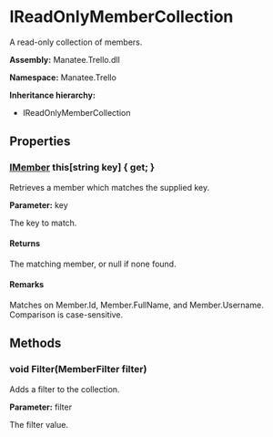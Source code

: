 # IReadOnlyMemberCollection

A read-only collection of members.

**Assembly:** Manatee.Trello.dll

**Namespace:** Manatee.Trello

**Inheritance hierarchy:**

- IReadOnlyMemberCollection

## Properties

### [IMember](IMember#imember) this[string key] { get; }

Retrieves a member which matches the supplied key.

**Parameter:** key

The key to match.

#### Returns

The matching member, or null if none found.

#### Remarks

Matches on Member.Id, Member.FullName, and Member.Username. Comparison is case-sensitive.

## Methods

### void Filter(MemberFilter filter)

Adds a filter to the collection.

**Parameter:** filter

The filter value.


